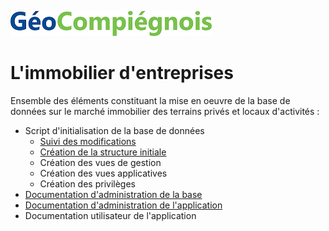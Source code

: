 ![picto](/img/geocompiegnois20.png)

# L'immobilier d'entreprises

Ensemble des éléments constituant la mise en oeuvre de la base de données sur le marché immobilier des terrains privés et locaux d'activités :

- Script d'initialisation de la base de données
  * [Suivi des modifications](SQL/IMMO_00_trace.sql)
  * [Création  de la structure initiale](SQL/IMMO_10_squelette.sql)
  * Création des vues de gestion
  * Création des vues applicatives
  * Création des privilèges
- [Documentation d'administration de la base](doc/doc_admin_bd_immo.md)
- [Documentation d'administration de l'application](amt_fon_eco/doc/doc_admin_app_eco.md)
- Documentation utilisateur de l'application
